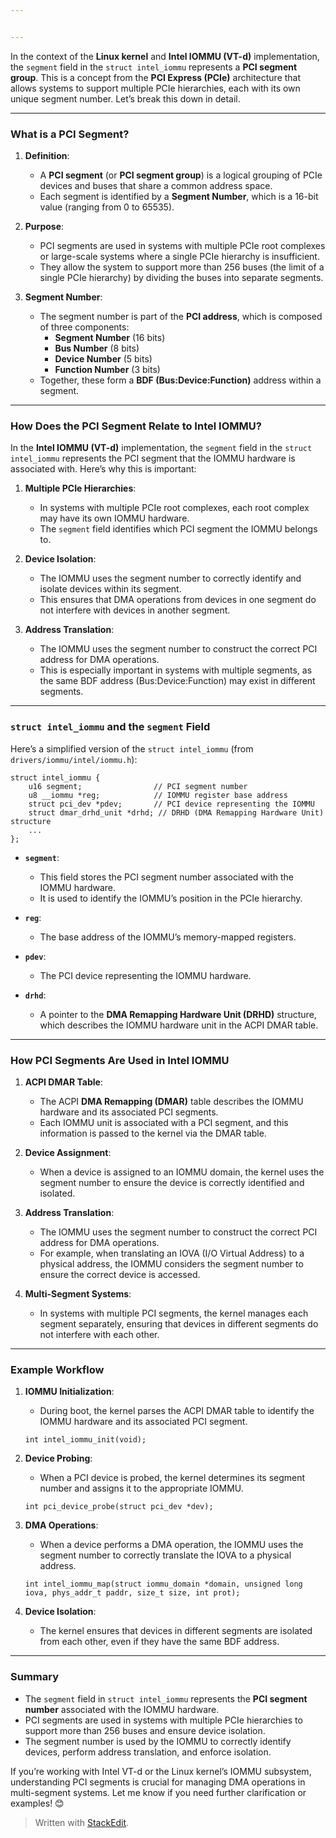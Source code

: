 ```yaml
---


---
```


<p>In the context of the <strong>Linux kernel</strong> and <strong>Intel IOMMU (VT-d)</strong> implementation, the <code>segment</code> field in the <code>struct intel_iommu</code> represents a <strong>PCI segment group</strong>. This is a concept from the <strong>PCI Express (PCIe)</strong> architecture that allows systems to support multiple PCIe hierarchies, each with its own unique segment number. Let’s break this down in detail.</p>
<hr>
<h3 id="what-is-a-pci-segment"><strong>What is a PCI Segment?</strong></h3>
<ol>
<li>
<p><strong>Definition</strong>:</p>
<ul>
<li>A <strong>PCI segment</strong> (or <strong>PCI segment group</strong>) is a logical grouping of PCIe devices and buses that share a common address space.</li>
<li>Each segment is identified by a <strong>Segment Number</strong>, which is a 16-bit value (ranging from 0 to 65535).</li>
</ul>
</li>
<li>
<p><strong>Purpose</strong>:</p>
<ul>
<li>PCI segments are used in systems with multiple PCIe root complexes or large-scale systems where a single PCIe hierarchy is insufficient.</li>
<li>They allow the system to support more than 256 buses (the limit of a single PCIe hierarchy) by dividing the buses into separate segments.</li>
</ul>
</li>
<li>
<p><strong>Segment Number</strong>:</p>
<ul>
<li>The segment number is part of the <strong>PCI address</strong>, which is composed of three components:
<ul>
<li><strong>Segment Number</strong> (16 bits)</li>
<li><strong>Bus Number</strong> (8 bits)</li>
<li><strong>Device Number</strong> (5 bits)</li>
<li><strong>Function Number</strong> (3 bits)</li>
</ul>
</li>
<li>Together, these form a <strong>BDF (Bus:Device:Function)</strong> address within a segment.</li>
</ul>
</li>
</ol>
<hr>
<h3 id="how-does-the-pci-segment-relate-to-intel-iommu"><strong>How Does the PCI Segment Relate to Intel IOMMU?</strong></h3>
<p>In the <strong>Intel IOMMU (VT-d)</strong> implementation, the <code>segment</code> field in the <code>struct intel_iommu</code> represents the PCI segment that the IOMMU hardware is associated with. Here’s why this is important:</p>
<ol>
<li>
<p><strong>Multiple PCIe Hierarchies</strong>:</p>
<ul>
<li>In systems with multiple PCIe root complexes, each root complex may have its own IOMMU hardware.</li>
<li>The <code>segment</code> field identifies which PCI segment the IOMMU belongs to.</li>
</ul>
</li>
<li>
<p><strong>Device Isolation</strong>:</p>
<ul>
<li>The IOMMU uses the segment number to correctly identify and isolate devices within its segment.</li>
<li>This ensures that DMA operations from devices in one segment do not interfere with devices in another segment.</li>
</ul>
</li>
<li>
<p><strong>Address Translation</strong>:</p>
<ul>
<li>The IOMMU uses the segment number to construct the correct PCI address for DMA operations.</li>
<li>This is especially important in systems with multiple segments, as the same BDF address (Bus:Device:Function) may exist in different segments.</li>
</ul>
</li>
</ol>
<hr>
<h3 id="struct-intel_iommu-and-the-segment-field"><strong><code>struct intel_iommu</code> and the <code>segment</code> Field</strong></h3>
<p>Here’s a simplified version of the <code>struct intel_iommu</code> (from <code>drivers/iommu/intel/iommu.h</code>):</p>
<pre class=" language-c"><code class="prism  language-c"><span class="token keyword">struct</span> intel_iommu <span class="token punctuation">{</span>
    u16 segment<span class="token punctuation">;</span>                <span class="token comment">// PCI segment number</span>
    u8 __iommu <span class="token operator">*</span>reg<span class="token punctuation">;</span>            <span class="token comment">// IOMMU register base address</span>
    <span class="token keyword">struct</span> pci_dev <span class="token operator">*</span>pdev<span class="token punctuation">;</span>       <span class="token comment">// PCI device representing the IOMMU</span>
    <span class="token keyword">struct</span> dmar_drhd_unit <span class="token operator">*</span>drhd<span class="token punctuation">;</span> <span class="token comment">// DRHD (DMA Remapping Hardware Unit) structure</span>
    <span class="token punctuation">.</span><span class="token punctuation">.</span><span class="token punctuation">.</span>
<span class="token punctuation">}</span><span class="token punctuation">;</span>
</code></pre>
<ul>
<li>
<p><strong><code>segment</code></strong>:</p>
<ul>
<li>This field stores the PCI segment number associated with the IOMMU hardware.</li>
<li>It is used to identify the IOMMU’s position in the PCIe hierarchy.</li>
</ul>
</li>
<li>
<p><strong><code>reg</code></strong>:</p>
<ul>
<li>The base address of the IOMMU’s memory-mapped registers.</li>
</ul>
</li>
<li>
<p><strong><code>pdev</code></strong>:</p>
<ul>
<li>The PCI device representing the IOMMU hardware.</li>
</ul>
</li>
<li>
<p><strong><code>drhd</code></strong>:</p>
<ul>
<li>A pointer to the <strong>DMA Remapping Hardware Unit (DRHD)</strong> structure, which describes the IOMMU hardware unit in the ACPI DMAR table.</li>
</ul>
</li>
</ul>
<hr>
<h3 id="how-pci-segments-are-used-in-intel-iommu"><strong>How PCI Segments Are Used in Intel IOMMU</strong></h3>
<ol>
<li>
<p><strong>ACPI DMAR Table</strong>:</p>
<ul>
<li>The ACPI <strong>DMA Remapping (DMAR)</strong> table describes the IOMMU hardware and its associated PCI segments.</li>
<li>Each IOMMU unit is associated with a PCI segment, and this information is passed to the kernel via the DMAR table.</li>
</ul>
</li>
<li>
<p><strong>Device Assignment</strong>:</p>
<ul>
<li>When a device is assigned to an IOMMU domain, the kernel uses the segment number to ensure the device is correctly identified and isolated.</li>
</ul>
</li>
<li>
<p><strong>Address Translation</strong>:</p>
<ul>
<li>The IOMMU uses the segment number to construct the correct PCI address for DMA operations.</li>
<li>For example, when translating an IOVA (I/O Virtual Address) to a physical address, the IOMMU considers the segment number to ensure the correct device is accessed.</li>
</ul>
</li>
<li>
<p><strong>Multi-Segment Systems</strong>:</p>
<ul>
<li>In systems with multiple PCI segments, the kernel manages each segment separately, ensuring that devices in different segments do not interfere with each other.</li>
</ul>
</li>
</ol>
<hr>
<h3 id="example-workflow"><strong>Example Workflow</strong></h3>
<ol>
<li>
<p><strong>IOMMU Initialization</strong>:</p>
<ul>
<li>During boot, the kernel parses the ACPI DMAR table to identify the IOMMU hardware and its associated PCI segment.</li>
</ul>
<pre class=" language-c"><code class="prism  language-c"><span class="token keyword">int</span> <span class="token function">intel_iommu_init</span><span class="token punctuation">(</span><span class="token keyword">void</span><span class="token punctuation">)</span><span class="token punctuation">;</span>
</code></pre>
</li>
<li>
<p><strong>Device Probing</strong>:</p>
<ul>
<li>When a PCI device is probed, the kernel determines its segment number and assigns it to the appropriate IOMMU.</li>
</ul>
<pre class=" language-c"><code class="prism  language-c"><span class="token keyword">int</span> <span class="token function">pci_device_probe</span><span class="token punctuation">(</span><span class="token keyword">struct</span> pci_dev <span class="token operator">*</span>dev<span class="token punctuation">)</span><span class="token punctuation">;</span>
</code></pre>
</li>
<li>
<p><strong>DMA Operations</strong>:</p>
<ul>
<li>When a device performs a DMA operation, the IOMMU uses the segment number to correctly translate the IOVA to a physical address.</li>
</ul>
<pre class=" language-c"><code class="prism  language-c"><span class="token keyword">int</span> <span class="token function">intel_iommu_map</span><span class="token punctuation">(</span><span class="token keyword">struct</span> iommu_domain <span class="token operator">*</span>domain<span class="token punctuation">,</span> <span class="token keyword">unsigned</span> <span class="token keyword">long</span> iova<span class="token punctuation">,</span> phys_addr_t paddr<span class="token punctuation">,</span> size_t size<span class="token punctuation">,</span> <span class="token keyword">int</span> prot<span class="token punctuation">)</span><span class="token punctuation">;</span>
</code></pre>
</li>
<li>
<p><strong>Device Isolation</strong>:</p>
<ul>
<li>The kernel ensures that devices in different segments are isolated from each other, even if they have the same BDF address.</li>
</ul>
</li>
</ol>
<hr>
<h3 id="summary"><strong>Summary</strong></h3>
<ul>
<li>The <code>segment</code> field in <code>struct intel_iommu</code> represents the <strong>PCI segment number</strong> associated with the IOMMU hardware.</li>
<li>PCI segments are used in systems with multiple PCIe hierarchies to support more than 256 buses and ensure device isolation.</li>
<li>The segment number is used by the IOMMU to correctly identify devices, perform address translation, and enforce isolation.</li>
</ul>
<p>If you’re working with Intel VT-d or the Linux kernel’s IOMMU subsystem, understanding PCI segments is crucial for managing DMA operations in multi-segment systems. Let me know if you need further clarification or examples! 😊</p>
<blockquote>
<p>Written with <a href="https://stackedit.io/">StackEdit</a>.</p>
</blockquote>

